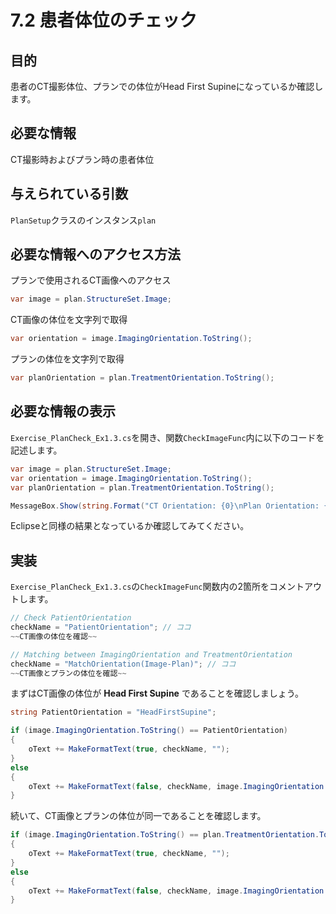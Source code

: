 # 7.2 患者体位のチェック

## 目的

患者のCT撮影体位、プランでの体位がHead First Supineになっているか確認します。

## 必要な情報

CT撮影時およびプラン時の患者体位

## 与えられている引数

`PlanSetup`クラスのインスタンス`plan`

## 必要な情報へのアクセス方法

プランで使用されるCT画像へのアクセス

```csharp
var image = plan.StructureSet.Image;
```

CT画像の体位を文字列で取得

```csharp
var orientation = image.ImagingOrientation.ToString();
```

プランの体位を文字列で取得

```csharp
var planOrientation = plan.TreatmentOrientation.ToString();
```

## 必要な情報の表示

`Exercise_PlanCheck_Ex1.3.cs`を開き、関数`CheckImageFunc`内に以下のコードを記述します。

```csharp
var image = plan.StructureSet.Image;
var orientation = image.ImagingOrientation.ToString();
var planOrientation = plan.TreatmentOrientation.ToString();

MessageBox.Show(string.Format("CT Orientation: {0}\nPlan Orientation: {1}", orientation, planOrientation));
```

Eclipseと同様の結果となっているか確認してみてください。

## 実装

`Exercise_PlanCheck_Ex1.3.cs`の`CheckImageFunc`関数内の2箇所をコメントアウトします。

```csharp
// Check PatientOrientation
checkName = "PatientOrientation"; // ココ
~~CT画像の体位を確認~~

// Matching between ImagingOrientation and TreatmentOrientation
checkName = "MatchOrientation(Image-Plan)"; // ココ
~~CT画像とプランの体位を確認~~
```

まずはCT画像の体位が **Head First Supine** であることを確認しましょう。

```csharp
string PatientOrientation = "HeadFirstSupine";

if (image.ImagingOrientation.ToString() == PatientOrientation)
{
    oText += MakeFormatText(true, checkName, "");
}
else
{
    oText += MakeFormatText(false, checkName, image.ImagingOrientation.ToString() + " --> " + PatientOrientation);
}
```

続いて、CT画像とプランの体位が同一であることを確認します。

```csharp
if (image.ImagingOrientation.ToString() == plan.TreatmentOrientation.ToString())
{
    oText += MakeFormatText(true, checkName, "");
}
else
{
    oText += MakeFormatText(false, checkName, image.ImagingOrientation.ToString() + " <-> " + plan.TreatmentOrientation.ToString());
}
```